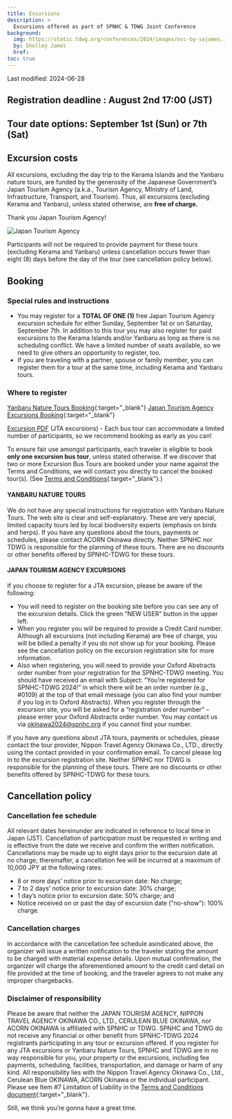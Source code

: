 ```yaml
---
title: Excursions
description: >
  Excursions offered as part of SPNHC & TDWG Joint Conference
background:
  img: https://static.tdwg.org/conferences/2024/images/occ-by-sajames.jpg
  by: Shelley James
  href: 
toc: true
---
```


Last modified: 2024-06-28

## Registration deadline : August 2nd 17:00 (JST)

## Tour date options: September 1st (Sun) or 7th (Sat)

## Excursion costs

All excursions, excluding the day trip to the Kerama Islands and the Yanbaru nature tours, are funded by the generosity of the Japanese Government’s Japan Tourism Agency (a.k.a., Tourism Agency, MInistry of Land, Infrastructure, Transport, and Tourism). Thus, all excursions (excluding Kerama and Yanbaru), unless stated otherwise, are **free of charge.**

Thank you Japan Tourism Agency!

![Japan Tourism Agency](https://static.tdwg.org/conferences/2024/images/jta-logo.jpg )

Participants will not be required to provide payment for these tours (excluding Kerama and Yanbaru) unless cancellation occurs fewer than eight (8) days before the day of the tour (see cancellation policy below).

## Booking

### Special rules and instructions

  * You may register for a **TOTAL OF ONE (1)** free Japan Tourism Agency excursion schedule for either Sunday, September 1st or on Saturday, September 7th. In addition to this tour you may also register for paid excursions to the Kerama Islands and/or Yanbaru as long as there is no scheduling conflict. We have a limited number of seats available, so we need to give others an opportunity to register, too.
  * If you are traveling with a partner, spouse or family member, you can register them for a tour at the same time, including Kerama and Yanbaru tours.

### Where to register

[Yanbaru Nature Tours Booking](https://acorn-okinawa.com/en/excursion-tour/){:target="_blank"}
[Japan Tourism Agency Excursions Booking](https://va.apollon.nta.co.jp/SPNHC-TDWG2024/joho?MODE=top){:target="_blank"}

[Excursion PDF](https://static.tdwg.org/conferences/2024/excursions/spnhc-tdwg-2024-excursions.pdf) (JTA excursions) - Each bus tour can accommodate a limited number of participants, so we recommend booking as early as you can!

To ensure fair use amongst participants, each traveler is eligible to book **only one excursion bus tour**, unless stated otherwise. If we discover that two or more Excursion Bus Tours are booked under your name against the Terms and Conditions, we will contact you directly to cancel the booked tour(s).  (See [Terms and Conditions](https://va.apollon.nta.co.jp/SPNHC-TDWG2024/files/TERMS.pdf){:target="_blank"}.)

#### YANBARU NATURE TOURS

We do not have any special instructions for registration with Yanbaru Nature Tours. The web site is clear and self-explanatory. These are very special, limited capacity tours led by local biodiversity experts (emphasis on birds and herps). If you have any questions about the tours, payments or schedules, please contact ACORN Okinawa directly. Neither SPNHC nor TDWG is responsible for the planning of these tours. There are no discounts or other benefits offered by SPNHC-TDWG for these tours.

#### JAPAN TOURISM AGENCY EXCURSIONS

If you choose to register for a JTA excursion, please be aware of the following:

  * You will need to register on the booking site before you can see any of the excursion details. Click the green “NEW USER” button in the upper left.
  * When you register you will be required to provide a Credit Card number. Although all excursions (not including Kerama) are free of charge, you will be billed a penalty if you do not show up for your booking. Please see the cancellation policy on the excursion registration site for more information.
  * Also when registering, you will need to provide your Oxford Abstracts order number from your registration for the SPNHC-TDWG meeting. You should have received an email with Subject: “You’re registered for SPNHC-TDWG 2024!” in which there will be an order number (e.g., #0109) at the top of that email message (you can also find your number if you log in to Oxford Abstracts). When you register through the excursion site, you will be asked for a “registration order number” – please enter your Oxford Abstracts order number. You may contact us via okinawa2024@spnhc.org if you cannot find your number.

If you have any questions about JTA tours, payments or schedules, please contact the tour provider, Nippon Travel Agency Okinawa Co., LTD., directly using the contact provided in your confirmation email. To cancel please log in to the excursion registration site. Neither SPNHC nor TDWG is responsible for the planning of these tours. There are no discounts or other benefits offered by SPNHC-TDWG for these tours.

## Cancellation policy

### Cancellation fee schedule

All relevant dates hereinunder are indicated in reference to local time in Japan (JST). Cancellation of participation must be requested in writing and is effective from the date we receive and confirm the written notification. Cancellations may be made up to eight days prior to the excursion date at no charge; thereinafter, a cancellation fee will be incurred at a maximum of 10,000 JPY at the following rates:

  * 8 or more days’ notice prior to excursion date: No charge;
  * 7 to 2 days’ notice prior to excursion date: 30% charge;
  * 1 day’s notice prior to excursion date: 50% charge; and
  * Notice received on or past the day of excursion date ("no-show"): 100% charge.

### Cancellation charges

In accordance with the cancellation fee schedule asindicated above, the organizer will issue a written notification to the traveler stating the amount to be charged with material expense details. Upon mutual confirmation, the organizer will charge the aforementioned amount to the credit card detail on file provided at the time of booking, and the traveler agrees to not make any improper chargebacks.

### Disclaimer of responsibility

Please be aware that neither the JAPAN TOURISM AGENCY, NIPPON TRAVEL AGENCY OKINAWA CO., LTD., CERULEAN BLUE OKINAWA, nor ACORN OKINAWA is affiliated with SPNHC or TDWG. SPNHC and TDWG do not receive any financial or other benefit from SPNHC-TDWG 2024 registrants participating in any tour or excursion offered. If you register for any JTA excursions or Yanbaru Nature Tours, SPNHC and TDWG are in no way responsible for you, your property or the excursions, including fee payments, scheduling, facilities, transportation, and damage or harm of any kind. All responsibility lies with the Nippon Travel Agency Okinawa Co., Ltd., Cerulean Blue OKINAWA, ACORN Okinawa or the individual participant. Please see Item #7 Limitation of Liability in the [Terms and Conditions document](https://va.apollon.nta.co.jp/SPNHC-TDWG2024/files/TERMS.pdf){:target="_blank"}.

Still, we think you’re gonna have a great time.



